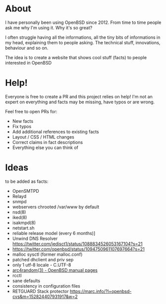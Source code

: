 # About

I have personally been using OpenBSD since 2012. From time to time people ask me
why I'm using it. Why it's so great?

I often struggle having all the informations, all the tiny bits of
informations in my head, explaining them to people asking. The technical
stuff, innovations, behaviour and so on.

The idea is to create a website that shows cool stuff (facts) to people 
interested in OpenBSD

# Help!

Everyone is free to create a PR and this project relies on help! I'm not an expert on 
everything and facts may be missing, have typos or are wrong. 

Feel free to open PRs for:

* New facts
* Fix typos
* Add additional references to existing facts
* Layout / CSS / HTML changes
* Correct claims in fact descriptions
* Everything else you can think of

# Ideas

to be added as facts:

* OpenSMTPD
* Relayd 
* snmpd
* webservers chrooted /var/www by default
* nsd(8)
* iked(8) 
* isakmpd(8)
* netstart.sh 
* reliable release model (every 6 months)]
* Unwind DNS Resolver https://twitter.com/jedisct1/status/1088834526053167104?s=21
* https://twitter.com/openbsd/status/1094750961107697664?s=21
* malloc sysctl (former malloc.conf)
* patched dhclient and priv sep
* only 1 utf-8 locale - C.UTF-8 
* [arc4random(3) - OpenBSD manual pages](https://man.openbsd.org/arc4random.3)
* rcctl 
* sane defaults
* consistency in configuration files
* RETGUARD Stack protector https://marc.info/?l=openbsd-cvs&m=152824407931917&w=2 
